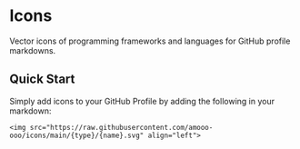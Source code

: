 # Icons
Vector icons of programming frameworks and languages for GitHub profile markdowns.

## Quick Start
Simply add icons to your GitHub Profile by adding the following in your markdown:

```shell
<img src="https://raw.githubusercontent.com/amooo-ooo/icons/main/{type}/{name}.svg" align="left">
```
